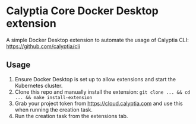 # Calyptia Core Docker Desktop extension

A simple Docker Desktop extension to automate the usage of Calyptia CLI: <https://github.com/calyptia/cli>

## Usage

1. Ensure Docker Desktop is set up to allow extensions and start the Kubernetes cluster.
2. Clone this repo and manually install the extension: `git clone ... && cd ... && make install-extension`
3. Grab your project token from <https://cloud.calyptia.com> and use this when running the creation task.
4. Run the creation task from the extensions tab.
